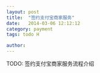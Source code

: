 ```yaml
---
layout: post
title:  "签约支付宝商家服务"
date:   2014-03-06 12:12:12
category: payment
tags: todo H

author: 
---
```


TODO: 签约支付宝商家服务流程介绍
